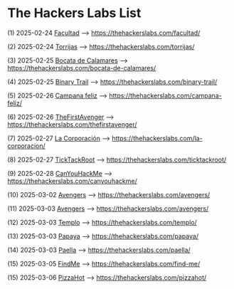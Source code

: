 # The Hackers Labs List

(1) 2025-02-24 [Facultad](./Facultad.md) --> https://thehackerslabs.com/facultad/

(2) 2025-02-24 [Torrijas](./Torrijas.md) --> https://thehackerslabs.com/torrijas/

(3) 2025-02-25 [Bocata de Calamares](./Bocata%20de%20Calamares.md) --> https://thehackerslabs.com/bocata-de-calamares/

(4) 2025-02-25 [Binary Trail](./Binary%20Trail.md) --> https://thehackerslabs.com/binary-trail/

(5) 2025-02-26 [Campana feliz](./Campana%20feliz.md) --> https://thehackerslabs.com/campana-feliz/

(6) 2025-02-26 [TheFirstAvenger](./TheFirstAvenger.md) --> https://thehackerslabs.com/thefirstavenger/

(7) 2025-02-27 [La Corporación](./La%20Corporacion.md) --> https://thehackerslabs.com/la-corporacion/

(8) 2025-02-27 [TickTackRoot](./TickTackRoot.md) --> https://thehackerslabs.com/ticktackroot/

(9) 2025-02-28 [CanYouHackMe](./CanYouHackMe.md) --> https://thehackerslabs.com/canyouhackme/

(10) 2025-03-02 [Avengers](./Avengers.md) --> https://thehackerslabs.com/avengers/

(11) 2025-03-03 [Avengers](./Avengers.md) --> https://thehackerslabs.com/avengers/

(12) 2025-03-03 [Templo](./Templo.md) --> https://thehackerslabs.com/templo/

(13) 2025-03-03 [Papaya](./Papaya.md) --> https://thehackerslabs.com/papaya/

(14) 2025-03-03 [Paella](./Paella.md) --> https://thehackerslabs.com/paella/

(15) 2025-03-05 [FindMe](./FindMe.md) --> https://thehackerslabs.com/find-me/

(15) 2025-03-06 [PizzaHot](./PizzaHot.md) --> https://thehackerslabs.com/pizzahot/

